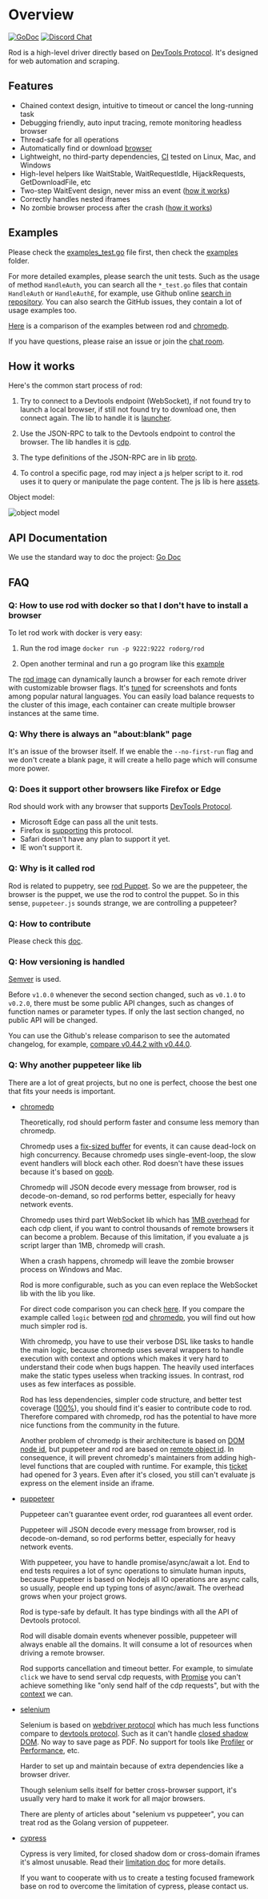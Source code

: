 # Overview

[![GoDoc](https://godoc.org/github.com/go-rod/rod?status.svg)](https://pkg.go.dev/github.com/go-rod/rod?tab=doc)
[![Discord Chat](https://img.shields.io/discord/719933559456006165.svg)][discord room]

Rod is a high-level driver directly based on [DevTools Protocol][devtools protocol]. It's designed for web automation and scraping.

## Features

- Chained context design, intuitive to timeout or cancel the long-running task
- Debugging friendly, auto input tracing, remote monitoring headless browser
- Thread-safe for all operations
- Automatically find or download [browser](lib/launcher)
- Lightweight, no third-party dependencies, [CI](https://github.com/go-rod/rod/actions) tested on Linux, Mac, and Windows
- High-level helpers like WaitStable, WaitRequestIdle, HijackRequests, GetDownloadFile, etc
- Two-step WaitEvent design, never miss an event ([how it works](https://github.com/ysmood/goob))
- Correctly handles nested iframes
- No zombie browser process after the crash ([how it works](https://github.com/ysmood/leakless))

## Examples

Please check the [examples_test.go](examples_test.go) file first, then check the [examples](lib/examples) folder.

For more detailed examples, please search the unit tests.
Such as the usage of method `HandleAuth`, you can search all the `*_test.go` files that contain `HandleAuth` or `HandleAuthE`,
for example, use Github online [search in repository](https://github.com/go-rod/rod/search?q=HandleAuth&unscoped_q=HandleAuth).
You can also search the GitHub issues, they contain a lot of usage examples too.

[Here](lib/examples/compare-chromedp) is a comparison of the examples between rod and [chromedp][chromedp].

If you have questions, please raise an issue or join the [chat room][discord room].

## How it works

Here's the common start process of rod:

1. Try to connect to a Devtools endpoint (WebSocket), if not found try to launch a local browser, if still not found try to download one, then connect again. The lib to handle it is [launcher](lib/launcher).

1. Use the JSON-RPC to talk to the Devtools endpoint to control the browser. The lib handles it is [cdp](lib/cdp).

1. The type definitions of the JSON-RPC are in lib [proto](lib/proto).

1. To control a specific page, rod may inject a js helper script to it. rod uses it to query or manipulate the page content. The js lib is here [assets](lib/assets).

Object model:

![object model](fixtures/object-model.svg)

## API Documentation

We use the standard way to doc the project: [Go Doc](https://pkg.go.dev/github.com/go-rod/rod?tab=doc)

## FAQ

### Q: How to use rod with docker so that I don't have to install a browser

To let rod work with docker is very easy:

1. Run the rod image `docker run -p 9222:9222 rodorg/rod`

2. Open another terminal and run a go program like this [example](lib/examples/remote-launch/main.go)

The [rod image](https://hub.docker.com/repository/docker/rodorg/rod)
can dynamically launch a browser for each remote driver with customizable browser flags.
It's [tuned](lib/docker/Dockerfile) for screenshots and fonts among popular natural languages.
You can easily load balance requests to the cluster of this image, each container can create multiple browser instances at the same time.

### Q: Why there is always an "about:blank" page

It's an issue of the browser itself. If we enable the `--no-first-run` flag and we don't create a blank page, it will create a hello page which will consume more power.

### Q: Does it support other browsers like Firefox or Edge

Rod should work with any browser that supports [DevTools Protocol](https://chromedevtools.github.io/devtools-protocol/).

- Microsoft Edge can pass all the unit tests.
- Firefox is [supporting](https://wiki.mozilla.org/Remote) this protocol.
- Safari doesn't have any plan to support it yet.
- IE won't support it.

### Q: Why is it called rod

Rod is related to puppetry, see [rod Puppet](https://en.wikipedia.org/wiki/Puppet#rod_puppet).
So we are the puppeteer, the browser is the puppet, we use the rod to control the puppet.
So in this sense, `puppeteer.js` sounds strange, we are controlling a puppeteer?

### Q: How to contribute

Please check this [doc](.github/CONTRIBUTING.md).

### Q: How versioning is handled

[Semver](https://semver.org/) is used.

Before `v1.0.0` whenever the second section changed, such as `v0.1.0` to `v0.2.0`, there must be some public API changes, such as changes of function names or parameter types. If only the last section changed, no public API will be changed.

You can use the Github's release comparison to see the automated changelog, for example, [compare v0.44.2 with v0.44.0](https://github.com/go-rod/rod/compare/v0.44.0...v0.44.2).

### Q: Why another puppeteer like lib

There are a lot of great projects, but no one is perfect, choose the best one that fits your needs is important.

- [chromedp][chromedp]

  Theoretically, rod should perform faster and consume less memory than chromedp.

  Chromedp uses a [fix-sized buffer](https://github.com/chromedp/chromedp/blob/b56cd66/target.go#L69-L73) for events, it can cause dead-lock on high concurrency. Because chromedp uses single-event-loop, the slow event handlers will block each other. Rod doesn't have these issues because it's based on [goob](https://github.com/ysmood/goob).

  Chromedp will JSON decode every message from browser, rod is decode-on-demand, so rod performs better, especially for heavy network events.

  Chromedp uses third part WebSocket lib which has [1MB overhead](https://github.com/chromedp/chromedp/blob/b56cd66f9cebd6a1fa1283847bbf507409d48225/conn.go#L43-L54) for each cdp client, if you want to control thousands of remote browsers it can become a problem. Because of this limitation, if you evaluate a js script larger than 1MB, chromedp will crash.

  When a crash happens, chromedp will leave the zombie browser process on Windows and Mac.

  Rod is more configurable, such as you can even replace the WebSocket lib with the lib you like.

  For direct code comparison you can check [here](lib/examples/compare-chromedp). If you compare the example called `logic` between [rod](lib/examples/compare-chromedp/logic/main.go) and [chromedp](https://github.com/chromedp/examples/blob/master/logic/main.go), you will find out how much simpler rod is.

  With chromedp, you have to use their verbose DSL like tasks to handle the main logic, because chromedp uses several wrappers to handle execution with context and options which makes it very hard to understand their code when bugs happen. The heavily used interfaces make the static types useless when tracking issues. In contrast, rod uses as few interfaces as possible.

  Rod has less dependencies, simpler code structure, and better test coverage ([100%](lib/utils/check-cov/main.go)), you should find it's easier to contribute code to rod. Therefore compared with chromedp, rod has the potential to have more nice functions from the community in the future.

  Another problem of chromedp is their architecture is based on [DOM node id](https://chromedevtools.github.io/devtools-protocol/tot/DOM/#type-NodeId), but puppeteer and rod are based on [remote object id](https://chromedevtools.github.io/devtools-protocol/tot/Runtime/#type-RemoteObjectId). In consequence, it will prevent chromedp's maintainers from adding high-level functions that are coupled with runtime. For example, this [ticket](https://github.com/chromedp/chromedp/issues/72) had opened for 3 years. Even after it's closed, you still can't evaluate js express on the element inside an iframe.

- [puppeteer][puppeteer]

  Puppeteer can't guarantee event order, rod guarantees all event order.

  Puppeteer will JSON decode every message from browser, rod is decode-on-demand, so rod performs better, especially for heavy network events.

  With puppeteer, you have to handle promise/async/await a lot. End to end tests requires a lot of sync operations to simulate human inputs, because Puppeteer is based on Nodejs all IO operations are async calls, so usually, people end up typing tons of async/await. The overhead grows when your project grows.

  Rod is type-safe by default. It has type bindings with all the API of Devtools protocol.

  Rod will disable domain events whenever possible, puppeteer will always enable all the domains. It will consume a lot of resources when driving a remote browser.

  Rod supports cancellation and timeout better. For example, to simulate `click` we have to send serval cdp requests, with [Promise](https://stackoverflow.com/questions/29478751/cancel-a-vanilla-ecmascript-6-promise-chain) you can't achieve something like "only send half of the cdp requests", but with the [context](https://golang.org/pkg/context/) we can.

- [selenium](https://www.selenium.dev/)

  Selenium is based on [webdriver protocol](https://www.w3.org/TR/webdriver/) which has much less functions compare to [devtools protocol][devtools protocol]. Such as it can't handle [closed shadow DOM](https://github.com/sukgu/shadow-automation-selenium/issues/7#issuecomment-563062460). No way to save page as PDF. No support for tools like [Profiler](https://chromedevtools.github.io/devtools-protocol/tot/Profiler/) or [Performance](https://chromedevtools.github.io/devtools-protocol/tot/Performance/), etc.

  Harder to set up and maintain because of extra dependencies like a browser driver.

  Though selenium sells itself for better cross-browser support, it's usually very hard to make it work for all major browsers.

  There are plenty of articles about "selenium vs puppeteer", you can treat rod as the Golang version of puppeteer.

- [cypress](https://www.cypress.io/)

  Cypress is very limited, for closed shadow dom or cross-domain iframes it's almost unusable. Read their [limitation doc](https://docs.cypress.io/guides/references/trade-offs.html) for more details.

  If you want to cooperate with us to create a testing focused framework base on rod to overcome the limitation of cypress, please contact us.

[devtools protocol]: https://chromedevtools.github.io/devtools-protocol
[chromedp]: https://github.com/chromedp/chromedp
[puppeteer]: https://github.com/puppeteer/puppeteer
[discord room]: https://discord.gg/CpevuvY
